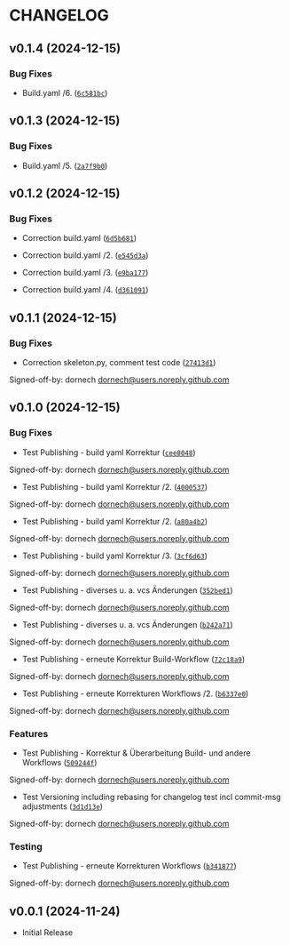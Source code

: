 # CHANGELOG


## v0.1.4 (2024-12-15)

### Bug Fixes

- Build.yaml /6.
  ([`6c581bc`](https://github.com/dornech/pytestdornech/commit/6c581bc28e259cef84a99fa27c2f23f156f9f3ab))


## v0.1.3 (2024-12-15)

### Bug Fixes

- Build.yaml /5.
  ([`2a7f9b0`](https://github.com/dornech/pytestdornech/commit/2a7f9b0521c5f4b569f2542fbc534ae0b6f74715))


## v0.1.2 (2024-12-15)

### Bug Fixes

- Correction build.yaml
  ([`6d5b681`](https://github.com/dornech/pytestdornech/commit/6d5b6814c7b2ecd5952e44aa86d9e2ab3657efae))

- Correction build.yaml /2.
  ([`e545d3a`](https://github.com/dornech/pytestdornech/commit/e545d3a9070ace3425261c4fb7837335ad31a1bf))

- Correction build.yaml /3.
  ([`e9ba177`](https://github.com/dornech/pytestdornech/commit/e9ba17737d35ed2f255b20aeaa9a39e3dce02d54))

- Correction build.yaml /4.
  ([`d361091`](https://github.com/dornech/pytestdornech/commit/d361091a85abe7318fc9c196246441070b985991))


## v0.1.1 (2024-12-15)

### Bug Fixes

- Correction skeleton.py, comment test code
  ([`27413d1`](https://github.com/dornech/pytestdornech/commit/27413d184c61d237caaae1a27cda940d393d1f96))

Signed-off-by: dornech <dornech@users.noreply.github.com>


## v0.1.0 (2024-12-15)

### Bug Fixes

- Test Publishing - build yaml Korrektur
  ([`cee8048`](https://github.com/dornech/pytestdornech/commit/cee8048e1eb33f605443e830bfbfb2e3f9ad0cdc))

Signed-off-by: dornech <dornech@users.noreply.github.com>

- Test Publishing - build yaml Korrektur /2.
  ([`4000537`](https://github.com/dornech/pytestdornech/commit/40005374fec22847e83f15035f31906650e77f7d))

Signed-off-by: dornech <dornech@users.noreply.github.com>

- Test Publishing - build yaml Korrektur /2.
  ([`a80a4b2`](https://github.com/dornech/pytestdornech/commit/a80a4b2398a9d80a810afb1e58185dace2ce5b31))

Signed-off-by: dornech <dornech@users.noreply.github.com>

- Test Publishing - build yaml Korrektur /3.
  ([`3cf6d63`](https://github.com/dornech/pytestdornech/commit/3cf6d63d850cedf6dc09d6a3d517cfe2275e282f))

Signed-off-by: dornech <dornech@users.noreply.github.com>

- Test Publishing - diverses u. a. vcs Änderungen
  ([`352bed1`](https://github.com/dornech/pytestdornech/commit/352bed1b233918b98880bf1c64ffa3d783454613))

Signed-off-by: dornech <dornech@users.noreply.github.com>

- Test Publishing - diverses u. a. vcs Änderungen
  ([`b242a71`](https://github.com/dornech/pytestdornech/commit/b242a7198a86ec1c1dc66c661b0efecd7cdf3344))

Signed-off-by: dornech <dornech@users.noreply.github.com>

- Test Publishing - erneute Korrektur Build-Workflow
  ([`72c18a9`](https://github.com/dornech/pytestdornech/commit/72c18a9b35b194a068ef7fafe23427c603b33bfa))

Signed-off-by: dornech <dornech@users.noreply.github.com>

- Test Publishing - erneute Korrekturen Workflows /2.
  ([`b6337e0`](https://github.com/dornech/pytestdornech/commit/b6337e0b693594cc38125b80f6138923662db55d))

Signed-off-by: dornech <dornech@users.noreply.github.com>

### Features

- Test Publishing - Korrektur & Überarbeitung Build- und andere Workflows
  ([`509244f`](https://github.com/dornech/pytestdornech/commit/509244f9f75b772d734465e747bb62427649d5d5))

Signed-off-by: dornech <dornech@users.noreply.github.com>

- Test Versioning including rebasing for changelog test incl commit-msg adjustments
  ([`3d1d13e`](https://github.com/dornech/pytestdornech/commit/3d1d13e1e15023d3fda8b05b74a67341e92b8a26))

Signed-off-by: dornech <dornech@users.noreply.github.com>

### Testing

- Test Publishing - erneute Korrekturen Workflows
  ([`b341877`](https://github.com/dornech/pytestdornech/commit/b341877da43da932b8c9135a2389c4aed0e94b23))

Signed-off-by: dornech <dornech@users.noreply.github.com>


## v0.0.1 (2024-11-24)

- Initial Release

